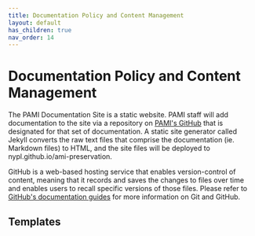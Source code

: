 ```yaml
---
title: Documentation Policy and Content Management
layout: default
has_children: true
nav_order: 14
---
```


# Documentation Policy and Content Management

The PAMI Documentation Site is a static website. PAMI staff will add documentation to the site via a repository on [PAMI's GitHub](https://github.com/NYPL/ami-preservation) that is designated for that set of documentation. A static site generator called Jekyll converts the raw text files that comprise the documentation (ie. Markdown files) to HTML, and the site files will be deployed to nypl.github.io/ami-preservation.

GitHub is a web-based hosting service that enables version-control of content, meaning that it records and saves the changes to files over time and enables users to recall specific versions of those files. Please refer to [GitHub's documentation guides](https://guides.github.com/) for more information on Git and GitHub.

## Templates